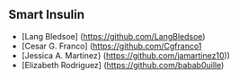 ## Smart Insulin

* [Lang Bledsoe] (https://github.com/LangBledsoe)
* [Cesar G. Franco] (https://github.com/Cgfranco1
* [Jessica A. Martinez} (https://github.com/jamartinez10))
* [Elizabeth Rodriguez] (https://github.com/babab0uille)
